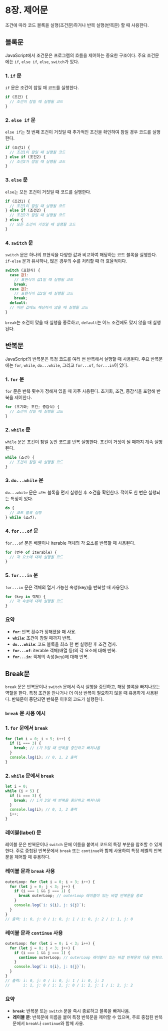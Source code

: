 # 8장. 제어문

조건에 따라 코드 블록을 실행(조건문)하거나 반복 실행(반목문) 할 때 사용한다.

## 블록문

JavaScript에서 조건문은 프로그램의 흐름을 제어하는 중요한 구조이다. 주요 조건문에는 `if`, `else if`, `else`, `switch`가 있다.

### 1. `if` 문

`if` 문은 조건이 참일 때 코드를 실행한다.

```jsx
if (조건) {
  // 조건이 참일 때 실행될 코드
}
```

### 2. `else if` 문

`else if`는 첫 번째 조건이 거짓일 때 추가적인 조건을 확인하여 참일 경우 코드를 실행한다.

```jsx
if (조건1) {
  // 조건1이 참일 때 실행될 코드
} else if (조건2) {
  // 조건2가 참일 때 실행될 코드
}
```

### 3. `else` 문

`else`는 모든 조건이 거짓일 때 코드를 실행한다.

```jsx
if (조건1) {
  // 조건1이 참일 때 실행될 코드
} else if (조건2) {
  // 조건2가 참일 때 실행될 코드
} else {
  // 모든 조건이 거짓일 때 실행될 코드
}
```

### 4. `switch` 문

`switch` 문은 하나의 표현식을 다양한 값과 비교하여 해당하는 코드 블록을 실행한다. `if-else` 문과 유사하나, 많은 경우의 수를 처리할 때 더 효율적이다.

```jsx
switch (표현식) {
  case 값1:
    // 표현식이 값1일 때 실행될 코드
    break;
  case 값2:
    // 표현식이 값2일 때 실행될 코드
    break;
  default:
  // 어떤 값에도 해당하지 않을 때 실행될 코드
}
```

`break`는 조건이 맞을 때 실행을 종료하고, `default`는 어느 조건에도 맞지 않을 때 실행된다.

## 반복문

JavaScript의 반복문은 특정 코드를 여러 번 반복해서 실행할 때 사용된다. 주요 반복문에는 `for`, `while`, `do...while`, 그리고 `for...of`, `for...in`이 있다.

### 1. `for` 문

`for` 문은 반복 횟수가 정해져 있을 때 자주 사용된다. 초기화, 조건, 증감식을 포함해 반복을 제어한다.

```jsx
for (초기화; 조건; 증감식) {
  // 조건이 참일 때 실행될 코드
}
```

### 2. `while` 문

`while` 문은 조건이 참일 동안 코드를 반복 실행한다. 조건이 거짓이 될 때까지 계속 실행된다.

```jsx
while (조건) {
  // 조건이 참일 때 실행될 코드
}
```

### 3. `do...while` 문

`do...while` 문은 코드 블록을 먼저 실행한 후 조건을 확인한다. 적어도 한 번은 실행되는 특징이 있다.

```jsx
do {
  // 코드 블록 실행
} while (조건);
```

### 4. `for...of` 문

`for...of` 문은 배열이나 iterable 객체의 각 요소를 반복할 때 사용된다.

```jsx
for (변수 of iterable) {
  // 각 요소에 대해 실행될 코드
}
```

### 5. `for...in` 문

`for...in` 문은 객체의 열거 가능한 속성(key)을 반복할 때 사용된다.

```jsx
for (key in 객체) {
  // 각 속성에 대해 실행될 코드
}
```

### 요약

- **`for`**: 반복 횟수가 정해졌을 때 사용.
- **`while`**: 조건이 참일 때까지 반복.
- **`do...while`**: 코드 블록을 최소 한 번 실행한 후 조건 검사.
- **`for...of`**: iterable 객체(배열 등)의 각 요소에 대해 반복.
- **`for...in`**: 객체의 속성(key)에 대해 반복.

## Break문

`break` 문은 반복문이나 `switch` 문에서 즉시 실행을 중단하고, 해당 블록을 빠져나오는 역할을 한다. 특정 조건을 만나거나 더 이상 반복이 필요하지 않을 때 유용하게 사용된다. 반복문이 중단되면 반복문 이후의 코드가 실행된다.

### `break` 문 사용 예시

### 1. `for` 문에서 `break`

```jsx
for (let i = 0; i < 5; i++) {
  if (i === 3) {
    break; // i가 3일 때 반복을 중단하고 빠져나옴
  }
  console.log(i); // 0, 1, 2 출력
}
```

### 2. `while` 문에서 `break`

```jsx
let i = 0;
while (i < 5) {
  if (i === 3) {
    break; // i가 3일 때 반복을 중단하고 빠져나옴
  }
  console.log(i); // 0, 1, 2 출력
  i++;
}
```

### 레이블(label) 문

레이블 문은 반복문이나 `switch` 문에 이름을 붙여서 코드의 특정 부분을 참조할 수 있게 한다. 주로 중첩된 반복문에서 `break` 또는 `continue`와 함께 사용하여 특정 레벨의 반복문을 제어할 때 유용하다.

### 레이블 문과 `break` 사용

```jsx
outerLoop: for (let i = 0; i < 3; i++) {
  for (let j = 0; j < 3; j++) {
    if (i === 1 && j === 1) {
      break outerLoop; // outerLoop 레이블이 있는 바깥 반복문을 종료
    }
    console.log(`i: ${i}, j: ${j}`);
  }
}
// 출력: i: 0, j: 0 / i: 0, j: 1 / i: 0, j: 2 / i: 1, j: 0
```

### 레이블 문과 `continue` 사용

```jsx
outerLoop: for (let i = 0; i < 3; i++) {
  for (let j = 0; j < 3; j++) {
    if (i === 1 && j === 1) {
      continue outerLoop; // outerLoop 레이블이 있는 바깥 반복문의 다음 반복으로 넘어감
    }
    console.log(`i: ${i}, j: ${j}`);
  }
}
// 출력: i: 0, j: 0 / i: 0, j: 1 / i: 0, j: 2
//      i: 1, j: 0 / i: 2, j: 0 / i: 2, j: 1 / i: 2, j: 2
```

### 요약

- **`break`**: 반복문 또는 `switch` 문을 즉시 종료하고 블록을 빠져나옴.
- **레이블 문**: 반복문에 이름을 붙여 특정 반복문을 제어할 수 있으며, 주로 중첩된 반복문에서 `break`나 `continue`와 함께 사용.
